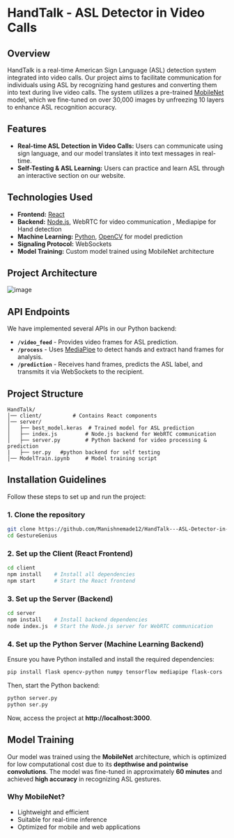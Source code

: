# HandTalk - ASL Detector in Video Calls


## Overview
HandTalk is a real-time American Sign Language (ASL) detection system integrated into video calls. Our project aims to facilitate communication for individuals using ASL by recognizing hand gestures and converting them into text during live video calls. The system utilizes a pre-trained [MobileNet](https://www.researchgate.net/publication/339806434_Efficient_mobilenet_architecture_as_image_recognition_on_mobile_and_embedded_devices) model, which we fine-tuned on over 30,000 images by unfreezing 10 layers to enhance ASL recognition accuracy.

## Features
- **Real-time ASL Detection in Video Calls:** Users can communicate using sign language, and our model translates it into text messages in real-time.
- **Self-Testing & ASL Learning:** Users can practice and learn ASL through an interactive section on our website.

## Technologies Used
- **Frontend:** [React](w)
- **Backend:** [Node.js](w), WebRTC for video communication , Mediapipe for Hand detection
- **Machine Learning:** [Python](w), [OpenCV](w) for model prediction
- **Signaling Protocol:** WebSockets
- **Model Training:** Custom model trained using MobileNet architecture
  
## Project Architecture
![image](https://github.com/user-attachments/assets/cc1d2090-12d7-41e6-825f-89f4e87c90d4)


## API Endpoints
We have implemented several APIs in our Python backend:

- **`/video_feed`** - Provides video frames for ASL prediction.
- **`/process`** - Uses [MediaPipe](w) to detect hands and extract hand frames for analysis.
- **`/prediction`** - Receives hand frames, predicts the ASL label, and transmits it via WebSockets to the recipient.

## Project Structure
```
HandTalk/
│── client/          # Contains React components
│── server/
│   ├── best_model.keras  # Trained model for ASL prediction
│   ├── index.js         # Node.js backend for WebRTC communication
│   ├── server.py        # Python backend for video processing & prediction
|   ├── ser.py   #python backend for self testing 
│── ModelTrain.ipynb     # Model training script
```

## Installation Guidelines
Follow these steps to set up and run the project:

### 1. Clone the repository
```bash
git clone https://github.com/Manishnemade12/HandTalk---ASL-Detector-in-Video-Calls.git
cd GestureGenius
```

### 2. Set up the Client (React Frontend)
```bash
cd client
npm install    # Install all dependencies
npm start      # Start the React frontend
```

### 3. Set up the Server (Backend)
```bash
cd server
npm install    # Install backend dependencies
node index.js  # Start the Node.js server for WebRTC communication
```

### 4. Set up the Python Server (Machine Learning Backend)
Ensure you have Python installed and install the required dependencies:
```bash
pip install flask opencv-python numpy tensorflow mediapipe flask-cors
```
Then, start the Python backend:
```bash
python server.py
python ser.py
```

Now, access the project at **http://localhost:3000**.

## Model Training
Our model was trained using the **MobileNet** architecture, which is optimized for low computational cost due to its **depthwise and pointwise convolutions**. The model was fine-tuned in approximately **60 minutes** and achieved **high accuracy** in recognizing ASL gestures.

### Why MobileNet?
- Lightweight and efficient
- Suitable for real-time inference
- Optimized for mobile and web applications
